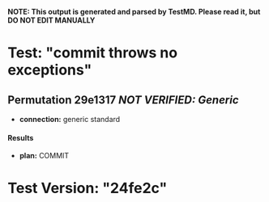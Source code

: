 **NOTE: This output is generated and parsed by TestMD. Please read it, but DO NOT EDIT MANUALLY**

# Test: "commit throws no exceptions" #

## Permutation 29e1317 _NOT VERIFIED: Generic_ ##

- **connection:** generic standard

#### Results ####

- **plan:** COMMIT

# Test Version: "24fe2c" #
